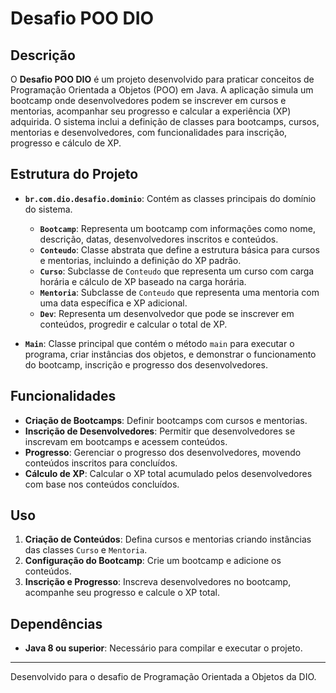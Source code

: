 # Desafio POO DIO

## Descrição

O **Desafio POO DIO** é um projeto desenvolvido para praticar conceitos de Programação Orientada a Objetos (POO) em Java. A aplicação simula um bootcamp onde desenvolvedores podem se inscrever em cursos e mentorias, acompanhar seu progresso e calcular a experiência (XP) adquirida. O sistema inclui a definição de classes para bootcamps, cursos, mentorias e desenvolvedores, com funcionalidades para inscrição, progresso e cálculo de XP.

## Estrutura do Projeto

- **`br.com.dio.desafio.dominio`**: Contém as classes principais do domínio do sistema.
  - **`Bootcamp`**: Representa um bootcamp com informações como nome, descrição, datas, desenvolvedores inscritos e conteúdos.
  - **`Conteudo`**: Classe abstrata que define a estrutura básica para cursos e mentorias, incluindo a definição do XP padrão.
  - **`Curso`**: Subclasse de `Conteudo` que representa um curso com carga horária e cálculo de XP baseado na carga horária.
  - **`Mentoria`**: Subclasse de `Conteudo` que representa uma mentoria com uma data específica e XP adicional.
  - **`Dev`**: Representa um desenvolvedor que pode se inscrever em conteúdos, progredir e calcular o total de XP.

- **`Main`**: Classe principal que contém o método `main` para executar o programa, criar instâncias dos objetos, e demonstrar o funcionamento do bootcamp, inscrição e progresso dos desenvolvedores.

## Funcionalidades

- **Criação de Bootcamps**: Definir bootcamps com cursos e mentorias.
- **Inscrição de Desenvolvedores**: Permitir que desenvolvedores se inscrevam em bootcamps e acessem conteúdos.
- **Progresso**: Gerenciar o progresso dos desenvolvedores, movendo conteúdos inscritos para concluídos.
- **Cálculo de XP**: Calcular o XP total acumulado pelos desenvolvedores com base nos conteúdos concluídos.

## Uso

1. **Criação de Conteúdos**: Defina cursos e mentorias criando instâncias das classes `Curso` e `Mentoria`.
2. **Configuração do Bootcamp**: Crie um bootcamp e adicione os conteúdos.
3. **Inscrição e Progresso**: Inscreva desenvolvedores no bootcamp, acompanhe seu progresso e calcule o XP total.

## Dependências

- **Java 8 ou superior**: Necessário para compilar e executar o projeto.

---

Desenvolvido para o desafio de Programação Orientada a Objetos da DIO.
